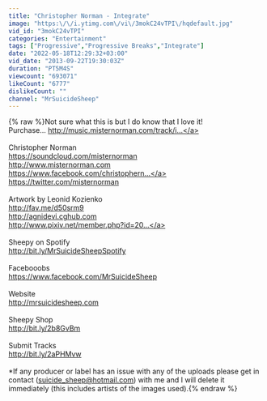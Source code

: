 ```yaml
---
title: "Christopher Norman - Integrate"
image: "https:\/\/i.ytimg.com\/vi\/3mokC24vTPI\/hqdefault.jpg"
vid_id: "3mokC24vTPI"
categories: "Entertainment"
tags: ["Progressive","Progressive Breaks","Integrate"]
date: "2022-05-18T12:29:32+03:00"
vid_date: "2013-09-22T19:30:03Z"
duration: "PT5M4S"
viewcount: "693071"
likeCount: "6777"
dislikeCount: ""
channel: "MrSuicideSheep"
---
```

{% raw %}Not sure what this is but I do know that I love it!<br />Purchase... <a rel="nofollow" target="blank" href="http://music.misternorman.com/track/i...">http://music.misternorman.com/track/i...</a><br /><br />Christopher Norman<br /><a rel="nofollow" target="blank" href="https://soundcloud.com/misternorman">https://soundcloud.com/misternorman</a><br /><a rel="nofollow" target="blank" href="http://www.misternorman.com">http://www.misternorman.com</a><br /><a rel="nofollow" target="blank" href="https://www.facebook.com/christophern...">https://www.facebook.com/christophern...</a><br /><a rel="nofollow" target="blank" href="https://twitter.com/misternorman">https://twitter.com/misternorman</a><br /><br />Artwork by Leonid Kozienko<br /><a rel="nofollow" target="blank" href="http://fav.me/d50srm9">http://fav.me/d50srm9</a><br /><a rel="nofollow" target="blank" href="http://agnidevi.cghub.com">http://agnidevi.cghub.com</a><br /><a rel="nofollow" target="blank" href="http://www.pixiv.net/member.php?id=20...">http://www.pixiv.net/member.php?id=20...</a><br /><br />Sheepy on Spotify<br /><a rel="nofollow" target="blank" href="http://bit.ly/MrSuicideSheepSpotify">http://bit.ly/MrSuicideSheepSpotify</a><br /><br />Facebooobs<br /><a rel="nofollow" target="blank" href="https://www.facebook.com/MrSuicideSheep">https://www.facebook.com/MrSuicideSheep</a><br /><br />Website<br /><a rel="nofollow" target="blank" href="http://mrsuicidesheep.com">http://mrsuicidesheep.com</a><br /><br />Sheepy Shop<br /><a rel="nofollow" target="blank" href="http://bit.ly/2b8GvBm">http://bit.ly/2b8GvBm</a><br /><br />Submit Tracks<br /><a rel="nofollow" target="blank" href="http://bit.ly/2aPHMvw">http://bit.ly/2aPHMvw</a><br /><br />*If any producer or label has an issue with any of the uploads please get in contact (suicide_sheep@hotmail.com) with me and I will delete it immediately (this includes artists of the images used).{% endraw %}
